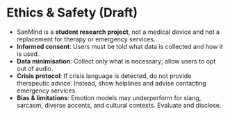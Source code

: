 # Ethics & Safety (Draft)

- SanMind is a **student research project**, not a medical device and not a replacement for therapy or emergency services.
- **Informed consent**: Users must be told what data is collected and how it is used.
- **Data minimisation**: Collect only what is necessary; allow users to opt out of audio.
- **Crisis protocol**: If crisis language is detected, do not provide therapeutic advice. Instead, show helplines and advise contacting emergency services.
- **Bias & limitations**: Emotion models may underperform for slang, sarcasm, diverse accents, and cultural contexts. Evaluate and disclose.

